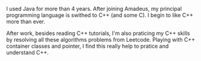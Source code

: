 I used Java for more than 4 years. 
After joining Amadeus, my principal programming language is swithed to C++ (and some C). I begin to like C++ more than ever.

After work, besides reading C++ tutorials, I'm also praticing my C++ skills by resolving all these algorithms problems from Leetcode. Playing with C++ container classes and pointer, I find this really help to pratice and understand C++. 

